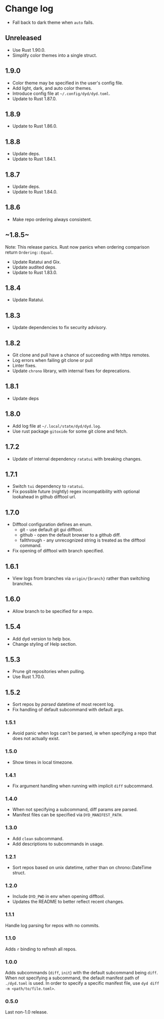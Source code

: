 # Change log

- Fall back to dark theme when `auto` fails.

## Unreleased

- Use Rust 1.90.0.
- Simplify color themes into a single struct.

## 1.9.0

- Color theme may be specified in the user's config file.
- Add light, dark, and auto color themes.
- Introduce config file at `~/.config/dyd/dyd.toml`.
- Update to Rust 1.87.0.

## 1.8.9

- Update to Rust 1.86.0.

## 1.8.8

- Update deps.
- Update to Rust 1.84.1.

## 1.8.7

- Update deps.
- Update to Rust 1.84.0.

## 1.8.6

- Make repo ordering always consistent.

## ~1.8.5~

Note: This release panics. Rust now panics when ordering comparison
return `Ordering::Equal`.

- Update Ratatui and Gix.
- Update audited deps.
- Update to Rust 1.83.0.

## 1.8.4

- Update Ratatui.

## 1.8.3

- Update dependencies to fix security advisory.

## 1.8.2

- Git clone and pull have a chance of succeeding with https remotes.
- Log errors when failing git clone or pull
- Linter fixes.
- Update `chrono` library, with internal fixes for deprecations.

## 1.8.1

- Update deps

## 1.8.0

- Add log file at `~/.local/state/dyd/dyd.log`.
- Use rust package `gitoxide` for some git clone and fetch.

## 1.7.2

- Update of internal dependency `ratatui` with breaking changes.

## 1.7.1

- Switch `tui` dependency to `ratatui`.
- Fix possible future (nightly) regex incompatibility with optional
  lookahead in github difftool url.

## 1.7.0

- Difftool configuration defines an enum.
  - git - use default git gui difftool.
  - github - open the default browser to a github diff.
  - fallthrough - any unrecognized string is treated as the difftool
    command.
- Fix opening of difftool with branch specified.

## 1.6.1

- View logs from branches via `origin/{branch}` rather than switching
  branches.

## 1.6.0

- Allow branch to be specified for a repo.

## 1.5.4

- Add dyd version to help box.
- Change styling of Help section.

## 1.5.3

- Prune git repositories when pulling.
- Use Rust 1.70.0.

## 1.5.2

- Sort repos by *parsed* datetime of most recent log.
- Fix handling of default subcommand with default args.

### 1.5.1

- Avoid panic when logs can't be parsed, ie when specifying a repo that
  does not actually exist.

### 1.5.0

- Show times in local timezone.

### 1.4.1

- Fix argument handling when running with implicit `diff` subcommand.

### 1.4.0

- When not specifying a subcommand, diff params are parsed.
- Manifest files can be specified via `DYD_MANIFEST_PATH`.

### 1.3.0

- Add `clean` subcommand.
- Add descriptions to subcommands in usage.

### 1.2.1

- Sort repos based on unix datetime, rather than on chrono::DateTime
  struct.

### 1.2.0

- Include `DYD_PWD` in env when opening difftool.
- Updates the README to better reflect recent changes.

### 1.1.1

Handle log parsing for repos with no commits.

### 1.1.0

Adds `r` binding to refresh all repos.

### 1.0.0

Adds subcommands (`diff`, `init`) with the default subcommand being
`diff`. When not specifying a subcommand, the default manifest path of
`./dyd.toml` is used. In order to specify a specific manifest file, use
`dyd diff -m <path/to/file.toml>`.

### 0.5.0

Last non-1.0 release.
